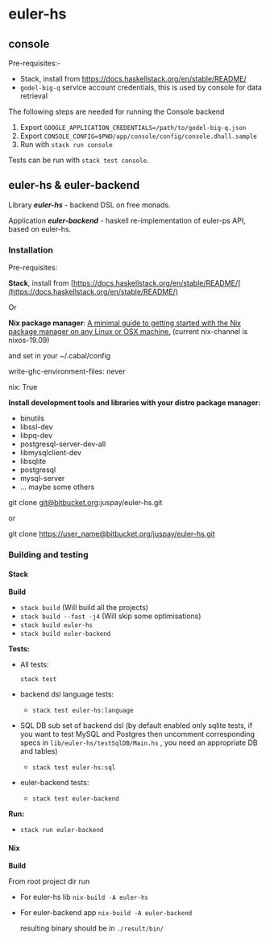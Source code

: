 # euler-hs

## console
Pre-requisites:- 
- Stack, install from https://docs.haskellstack.org/en/stable/README/
- `godel-big-q` service account credentials, this is used by console for data retrieval

The following steps are needed for running the Console backend
1. Export `GOOGLE_APPLICATION_CREDENTIALS=/path/to/godel-big-q.json`
2. Export `CONSOLE_CONFIG=$PWD/app/console/config/console.dhall.sample`
3. Run with `stack run console`

Tests can be run with `stack test console`.


## euler-hs & euler-backend

Library ***euler-hs*** - backend DSL on free monads.

Application ***euler-backend*** - haskell re-implementation of euler-ps API, based on euler-hs.

### Installation

Pre-requisites:

**Stack**, install from [https://docs.haskellstack.org/en/stable/README/](https://docs.haskellstack.org/en/stable/README/)

Or

**Nix package manager**: [A minimal guide to getting started with the Nix package manager on any Linux or OSX machine.](https://chris-martin.org/2016/installing-nix-package-manager) (current nix-channel is nixos-19.09)

and set in your ~/.cabal/config

write-ghc-environment-files: never

nix: True

**Install development tools and libraries with your distro package manager:**

- binutils
- libssl-dev
- libpq-dev
- postgresql-server-dev-all
- libmysqlclient-dev
- libsqlite
- postgresql
- mysql-server
- ... maybe some others

git clone [git@bitbucket.org](mailto:git@bitbucket.org):juspay/euler-hs.git

or

git clone [https://user_name@bitbucket.org/juspay/euler-hs.git](https://user_name@bitbucket.org/juspay/euler-hs.git)

### Building and testing

#### Stack

**Build** 

- `stack build` (Will build all the projects)
- `stack build --fast -j4` (Will skip some optimisations)
- `stack build euler-hs`
- `stack build euler-backend`

**Tests:**

- All tests:

    `stack test`

- backend dsl language tests:
    - `stack test euler-hs:language`
- SQL DB sub set of backend dsl (by default enabled only sqlite tests, if you want to test MySQL and Postgres then uncomment corresponding specs in `lib/euler-hs/testSqlDB/Main.hs` , you need an appropriate DB and tables)
    - `stack test euler-hs:sql`
- euler-backend tests:
    - `stack test euler-backend`

**Run:**

- `stack run euler-backend`

#### Nix

**Build**

From root project dir run

- For euler-hs lib  `nix-build -A euler-hs`
- For euler-backend app  `nix-build -A euler-backend`

    resulting binary should be in `./result/bin/`
